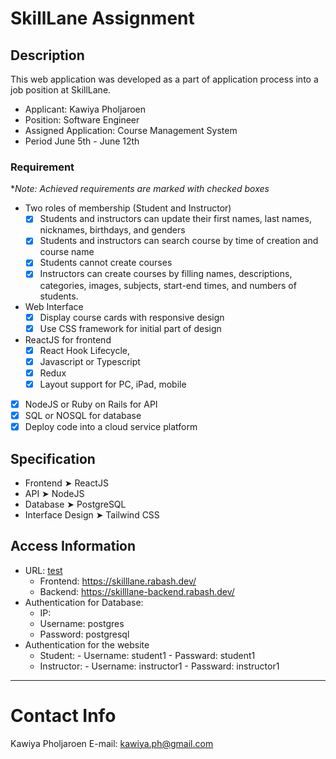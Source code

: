 # SkillLane Assignment

## Description

This web application was developed as a part of application process into a job position at SkillLane.

- Applicant: Kawiya Pholjaroen
- Position: Software Engineer
- Assigned Application: Course Management System
- Period June 5th - June 12th

### Requirement

\*_Note: Achieved requirements are marked with checked boxes_

- Two roles of membership (Student and Instructor)
  - [x] Students and instructors can update their first names, last names, nicknames, birthdays, and genders
  - [x] Students and instructors can search course by time of creation and course name
  - [x] Students cannot create courses
  - [x] Instructors can create courses by filling names, descriptions, categories, images, subjects, start-end times, and numbers of students.
- Web Interface
  - [x] Display course cards with responsive design
  - [x] Use CSS framework for initial part of design
- ReactJS for frontend
  - [x] React Hook Lifecycle,
  - [x] Javascript or Typescript
  - [x] Redux
  - [x] Layout support for PC, iPad, mobile
- [x] NodeJS or Ruby on Rails for API
- [x] SQL or NOSQL for database
- [x] Deploy code into a cloud service platform

## Specification

- Frontend ➤ ReactJS
- API ➤ NodeJS
- Database ➤ PostgreSQL
- Interface Design ➤ Tailwind CSS

## Access Information

- URL: [test]()
  - Frontend: https://skilllane.rabash.dev/
  - Backend: https://skilllane-backend.rabash.dev/
- Authentication for Database:
  - IP:
  - Username: postgres
  - Password: postgresql
- Authentication for the website
  - Student: - Username: student1 - Passward: student1
  - Instructor: - Username: instructor1 - Passward: instructor1

---

# Contact Info

Kawiya Pholjaroen
E-mail: kawiya.ph@gmail.com
